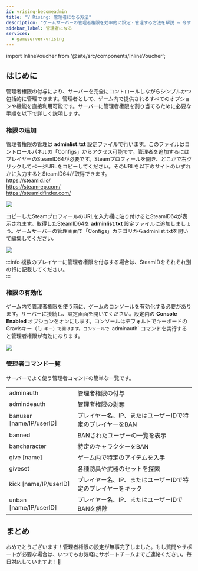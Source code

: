 ```yaml
---
id: vrising-becomeadmin
title: "V Rising: 管理者になる方法"
description: "ゲームサーバーの管理者権限を効率的に設定・管理する方法を解説 → 今すぐチェック"
sidebar_label: 管理者になる
services:
  - gameserver-vrising
---
```


import InlineVoucher from '@site/src/components/InlineVoucher';

## はじめに
管理者権限の付与により、サーバーを完全にコントロールしながらシンプルかつ包括的に管理できます。管理者として、ゲーム内で提供されるすべてのオプションや機能を直接利用可能です。サーバーに管理者権限を割り当てるために必要な手順を以下で詳しく説明します。  
<InlineVoucher />

### 権限の追加

管理者権限の管理は **adminlist.txt** 設定ファイルで行います。このファイルはコントロールパネルの「Configs」からアクセス可能です。管理者を追加するにはプレイヤーのSteamID64が必要です。Steamプロフィールを開き、どこかで右クリックしてページURLをコピーしてください。そのURLを以下のサイトのいずれかに入力するとSteamID64が取得できます。  
https://steamid.io/  
https://steamrep.com/  
https://steamidfinder.com/  

![](https://screensaver01.zap-hosting.com/index.php/s/QT5HRX4t966kRjQ/preview)

コピーしたSteamプロフィールのURLを入力欄に貼り付けるとSteamID64が表示されます。取得したSteamID64を **adminlist.txt** 設定ファイルに追加しましょう。ゲームサーバーの管理画面で「Configs」カテゴリからadminlist.txtを開いて編集してください。  

![](https://screensaver01.zap-hosting.com/index.php/s/Y35BDx5xJ5zLGoS/preview)

:::info
複数のプレイヤーに管理者権限を付与する場合は、SteamIDをそれぞれ別の行に記載してください。  
:::

### 権限の有効化

ゲーム内で管理者権限を使う前に、ゲームのコンソールを有効化する必要があります。サーバーに接続し、設定画面を開いてください。設定内の **Console Enabled** オプションをオンにします。コンソールはデフォルトでキーボードのGravisキー（「`」キー）で開けます。コンソールで `adminauth` コマンドを実行すると管理者権限が有効になります。  

![](https://screensaver01.zap-hosting.com/index.php/s/MLS9wbcC56ZomAb/preview)

### 管理者コマンド一覧

サーバーでよく使う管理者コマンドの簡単な一覧です。

|                          |                                                         |
| ------------------------ | ------------------------------------------------------- |
| adminauth                | 管理者権限の付与                                       |
| admindeauth              | 管理者権限の剥奪                                       |
| banuser [name/IP/userID] | プレイヤー名、IP、またはユーザーIDで特定のプレイヤーをBAN |
| banned                   | BANされたユーザーの一覧を表示                           |
| bancharacter             | 特定のキャラクターをBAN                                |
| give [name]              | ゲーム内で特定のアイテムを入手                         |
| giveset                  | 各種防具や武器のセットを探索                           |
| kick [name/IP/userID]    | プレイヤー名、IP、またはユーザーIDで特定のプレイヤーをキック |
| unban [name/IP/userID]   | プレイヤー名、IP、またはユーザーIDでBANを解除          |


## まとめ

おめでとうございます！管理者権限の設定が無事完了しました。もし質問やサポートが必要な場合は、いつでもお気軽にサポートチームまでご連絡ください。毎日対応していますよ！🙂

<InlineVoucher />